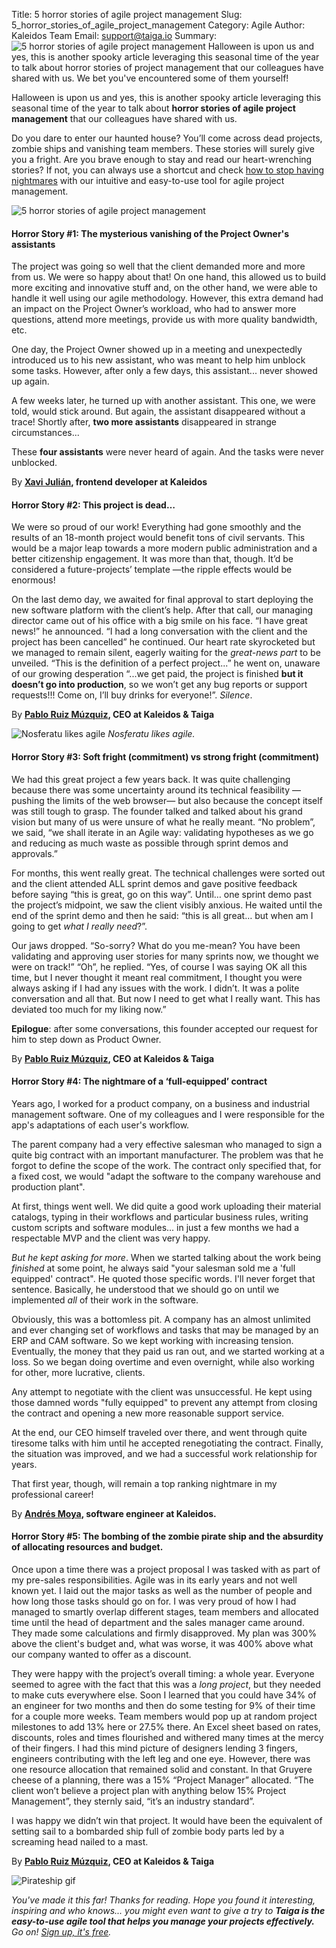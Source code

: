 Title: 5 horror stories of agile project management
Slug: 5_horror_stories_of_agile_project_management
Category: Agile
Author: Kaleidos Team
Email: support@taiga.io
Summary: ![5 horror stories of agile project management](/images/2021-10-27_5_horror_stories_of_agile_project_management/5_horror_stories_of_agile_project_management.jpg) Halloween is upon us and yes, this is another spooky article leveraging this seasonal time of the year to talk about horror stories of project management that our colleagues have shared with us. We bet you've encountered some of them yourself! 


Halloween is upon us and yes, this is another spooky article leveraging this seasonal time of the year to talk about **horror stories of agile project management** that our colleagues have shared with us. 

Do you dare to enter our haunted house? You’ll come across dead projects, zombie ships and vanishing team members. These stories will surely give you a fright. Are you brave enough to stay and read our heart-wrenching stories? If not, you can always use a shortcut and check [how to stop having nightmares](https://www.taiga.io/easyagile) with our intuitive and easy-to-use tool for agile project management. 

 
![5 horror stories of agile project management](/images/2021-10-27_5_horror_stories_of_agile_project_management/5_horror_stories_of_agile_project_management.jpg)


#### **Horror Story #1: The mysterious vanishing of the Project Owner's assistants**
The project was going so well that the client demanded more and more from us. We were so happy about that! On one hand, this allowed us to build more exciting and innovative stuff and, on the other hand, we were able to handle it well using our agile methodology. However, this extra demand had an impact on the Project Owner’s workload, who had to answer more questions, attend more meetings, provide us with more quality bandwidth, etc.

One day, the Project Owner showed up in a meeting and unexpectedly introduced us to his new assistant, who was meant to help him unblock some tasks. However, after only a few days, this assistant... never showed up again.

A few weeks later, he turned up with another assistant. This one, we were told, would stick around. But again, the assistant disappeared without a trace!
Shortly after, **two more assistants** disappeared in strange circumstances...

These **four assistants** were never heard of again. And the tasks were never unblocked.


By **[Xavi Julián](https://kaleidos.net/kaleiders/CC0000), frontend developer at Kaleidos**




#### **Horror Story #2: This project is dead…**
We were so proud of our work! Everything had gone smoothly and the results of an 18-month project would benefit tons of civil servants. This would be a major leap towards a more modern public administration and a better citizenship engagement. It was more than that, though. It’d be considered a future-projects’ template —the ripple effects would be enormous! 

On the last demo day, we awaited for final approval to start deploying the new software platform with the client’s help. After that call, our managing director came out of his office with a big smile on his face. “I have great news!” he announced. “I had a long conversation with the client and the project has been cancelled” he continued. Our heart rate skyrocketed but we managed to remain silent, eagerly waiting for the *great-news part* to be unveiled. “This is the definition of a perfect project...” he went on, unaware of our growing desperation “...we get paid, the project is finished **but it doesn’t go into production**, so we won’t get any bug reports or support requests!!! Come on, I’ll buy drinks for everyone!”. *Silence*.


By **[Pablo Ruiz Múzquiz](https://kaleidos.net/kaleiders/761CEC), CEO at Kaleidos & Taiga**


![Nosferatu likes agile](/images/2021-10-27_5_horror_stories_of_agile_project_management/nosferatu.jpg)
*Nosferatu likes agile.*

#### **Horror Story #3: Soft fright (commitment) vs strong fright (commitment)**
We had this great project a few years back. It was quite challenging because there was some uncertainty around its technical feasibility —pushing the limits of the web browser— but also because the concept itself was still tough to grasp. The founder talked and talked about his grand vision but many of us were unsure of what he really meant. “No problem”, we said, “we shall iterate in an Agile way: validating hypotheses as we go and reducing as much waste as possible through sprint demos and approvals.”

For months, this went really great. The technical challenges were sorted out and the client attended ALL sprint demos and gave positive feedback before saying “this is great, go on this way”. Until… one sprint demo past the project’s midpoint, we saw the client visibly anxious. He waited until the end of the sprint demo and then he said: “this is all great… but when am I going to get *what I really need*?”. 

Our jaws dropped. “So-sorry? What do you me-mean? You have been validating and approving user stories for many sprints now, we thought we were on track!” “Oh”, he replied. “Yes, of course I was saying OK all this time, but I never thought it meant real commitment, I thought you were always asking if I had any issues with the work. I didn’t. It was a polite conversation and all that. But now I need to get what I really want. This has deviated too much for my liking now.”

**Epilogue**: after some conversations, this founder accepted our request for him to step down as Product Owner.


By **[Pablo Ruiz Múzquiz](https://kaleidos.net/kaleiders/761CEC), CEO at Kaleidos & Taiga**




#### **Horror Story #4: The nightmare of a ‘full-equipped’ contract**

Years ago, I worked for a product company, on a business and industrial management software. One of my colleagues and I were responsible for the app's adaptations of each user's workflow. 

The parent company had a very effective salesman who managed to sign a quite big contract with an important manufacturer. The problem was that he forgot to define the scope of the work. The contract only specified that, for a fixed cost, we would "adapt the software to the company warehouse and production plant".

At first, things went well. We did quite a good work uploading their material catalogs, typing in their workflows and particular business rules, writing custom scripts and software modules... in just a few months we had a respectable MVP and the client was very happy.

*But he kept asking for more*. When we started talking about the work being *finished* at some point, he always said "your salesman sold me a 'full equipped' contract". He quoted those specific words. I'll never forget that sentence. Basically, he understood that we should go on until we implemented *all* of their work in the software.

Obviously, this was a bottomless pit. A company has an almost unlimited and ever changing set of workflows and tasks that may be managed by an ERP and CAM software. So we kept working with increasing tension. Eventually, the money that they paid us ran out, and we started working at a loss. So we began doing overtime and even overnight, while also working for other, more lucrative, clients.

Any attempt to negotiate with the client was unsuccessful. He kept using those damned words "fully equipped" to prevent any attempt from closing the contract and opening a new more reasonable support service. 

At the end, our CEO himself traveled over there, and went through quite tiresome talks with him until he accepted renegotiating the contract.
Finally, the situation was improved, and we had a successful work relationship for years. 

That first year, though, will remain a top ranking nightmare in my professional career!


By **[Andrés Moya](https://kaleidos.net/kaleiders/002E33), software engineer at Kaleidos.**




#### **Horror Story #5: The bombing of the zombie pirate ship and the absurdity of allocating resources and budget.**
Once upon a time there was a project proposal I was tasked with as part of my pre-sales responsibilities. Agile was in its early years and not well known yet. I laid out the major tasks as well as the number of people and how long those tasks should go on for. I was very proud of how I had managed to smartly overlap different stages, team members and allocated time until the head of department and the sales manager came around. They made some calculations and firmly disapproved. My plan was 300% above the client's budget and, what was worse, it was 400% above what our company wanted to offer as a discount. 

They were happy with the project’s overall timing: a whole year. Everyone seemed to agree with the fact that this was a *long project*, but they needed to make cuts everywhere else. Soon I learned that you could have 34% of an engineer for two months and then do some testing for 9% of their time for a couple more weeks. Team members would pop up at random project milestones to add 13% here or 27.5% there. An Excel sheet based on rates, discounts, roles and times flourished and withered many times at the mercy of their fingers. I had this mind picture of designers lending 3 fingers, engineers contributing with the left leg and one eye. However, there was one resource allocation that remained solid and constant. In that Gruyere cheese of a planning, there was a 15% “Project Manager” allocated. “The client won’t believe a project plan with anything below 15% Project Management”, they sternly said, “it’s an industry standard”.

I was happy we didn’t win that project. It would have been the equivalent of setting sail to a bombarded ship full of zombie body parts led by a screaming head nailed to a mast.

By **[Pablo Ruiz Múzquiz](https://kaleidos.net/kaleiders/761CEC), CEO at Kaleidos & Taiga**

![Pirateship gif](/images/2021-10-27_5_horror_stories_of_agile_project_management/pirateship.gif)


*You've made it this far! Thanks for reading. Hope you found it interesting, inspiring and who knows... you might even want to give a try to **Taiga is the easy-to-use agile tool that helps you manage your projects effectively.** Go on! [Sign up, it's free](https://www.taiga.io/easyagile).*